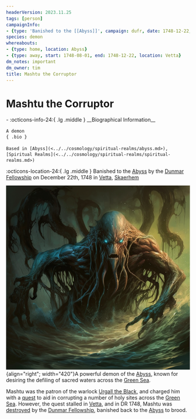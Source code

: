 ```yaml
---
headerVersion: 2023.11.25
tags: [person]
campaignInfo:
- {type: 'Banished to the [[Abyss]]', campaign: dufr, date: 1748-12-22, wParty: '<met:x> by <person> on <target> in <current:3r>'}
species: demon
whereabouts:
- {type: home, location: Abyss}
- {type: away, start: 1748-08-01, end: 1748-12-22, location: Vetta}
dm_notes: important
dm_owner: tim
title: Mashtu the Corruptor
---
```

# Mashtu the Corruptor
<div class="grid cards ext-narrow-margin ext-one-column" markdown>
- :octicons-info-24:{ .lg .middle } __Biographical Information__

    A demon  
    { .bio }

    Based in [Abyss](<../../cosmology/spiritual-realms/abyss.md>), [Spiritual Realms](<../../cosmology/spiritual-realms/spiritual-realms.md>)
</div>



:octicons-location-24:{ .lg .middle } Banished to the [Abyss](<../../cosmology/spiritual-realms/abyss.md>) by the [Dunmar Fellowship](<../pcs/dunmar-fellowship/dunmar-fellowship.md>) on December 22th, 1748 in [Vetta](<../../gazetteer/western-green-sea/skaerhem/vetta.md>), [Skaerhem](<../../gazetteer/western-green-sea/skaerhem/skaerhem.md>)  


![Mashtu the Corrupter](../../assets/mashtu-the-corrupter.png){align="right"; width="420"}A powerful demon of the [Abyss](<../../cosmology/spiritual-realms/abyss.md>), known for desiring the defiling of sacred waters across the [Green Sea](<../../gazetteer/green-sea.md>).  


Mashtu was the patron of the warlock [Urgall the Black](<../skaer/urgall-the-black.md>), and charged him with a [quest](<../../campaigns/dunmari-frontier/treasure/urgall-s-scroll.md>) to aid in corrupting a number of holy sites across the [Green Sea](<../../gazetteer/green-sea.md>). However, the quest stalled in [Vetta](<../../gazetteer/western-green-sea/skaerhem/vetta.md>), and in DR 1748, Mashtu was [destroyed](<../../campaigns/dunmari-frontier/session-notes/session-81-dufr.md>) by the [Dunmar Fellowship](<../pcs/dunmar-fellowship/dunmar-fellowship.md>), banished back to the [Abyss](<../../cosmology/spiritual-realms/abyss.md>) to brood. 
